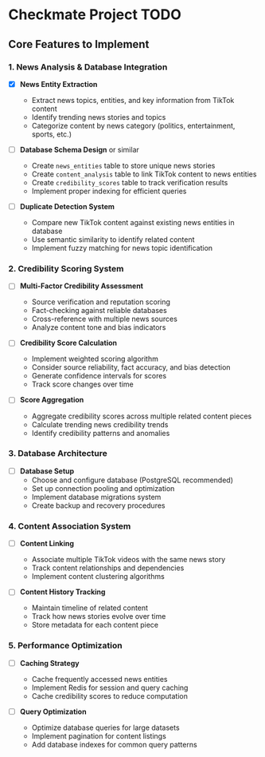 # Checkmate Project TODO

## Core Features to Implement

### 1. News Analysis & Database Integration
- [x] **News Entity Extraction**
  - Extract news topics, entities, and key information from TikTok content
  - Identify trending news stories and topics
  - Categorize content by news category (politics, entertainment, sports, etc.)

- [ ] **Database Schema Design** or similar
  - Create `news_entities` table to store unique news stories
  - Create `content_analysis` table to link TikTok content to news entities
  - Create `credibility_scores` table to track verification results
  - Implement proper indexing for efficient queries

- [ ] **Duplicate Detection System**
  - Compare new TikTok content against existing news entities in database
  - Use semantic similarity to identify related content
  - Implement fuzzy matching for news topic identification

### 2. Credibility Scoring System
- [ ] **Multi-Factor Credibility Assessment**
  - Source verification and reputation scoring
  - Fact-checking against reliable databases
  - Cross-reference with multiple news sources
  - Analyze content tone and bias indicators

- [ ] **Credibility Score Calculation**
  - Implement weighted scoring algorithm
  - Consider source reliability, fact accuracy, and bias detection
  - Generate confidence intervals for scores
  - Track score changes over time

- [ ] **Score Aggregation**
  - Aggregate credibility scores across multiple related content pieces
  - Calculate trending news credibility trends
  - Identify credibility patterns and anomalies

### 3. Database Architecture
- [ ] **Database Setup**
  - Choose and configure database (PostgreSQL recommended)
  - Set up connection pooling and optimization
  - Implement database migrations system
  - Create backup and recovery procedures

### 4. Content Association System
- [ ] **Content Linking**
  - Associate multiple TikTok videos with the same news story
  - Track content relationships and dependencies
  - Implement content clustering algorithms

- [ ] **Content History Tracking**
  - Maintain timeline of related content
  - Track how news stories evolve over time
  - Store metadata for each content piece

### 5. Performance Optimization
- [ ] **Caching Strategy**
  - Cache frequently accessed news entities
  - Implement Redis for session and query caching
  - Cache credibility scores to reduce computation

- [ ] **Query Optimization**
  - Optimize database queries for large datasets
  - Implement pagination for content listings
  - Add database indexes for common query patterns